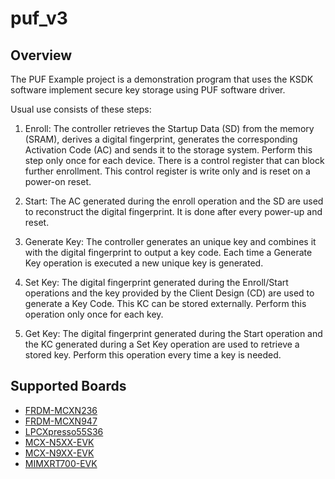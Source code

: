 # puf_v3

## Overview
The PUF Example project is a demonstration program that uses the KSDK software implement secure key storage using PUF software driver.

Usual use consists of these steps:
1. 	Enroll: The controller retrieves the Startup Data (SD) from the memory (SRAM), derives a digital fingerprint, 
	generates the corresponding Activation Code (AC) and sends it to the storage system. 
	Perform this step only once for each device. There is a control register that can block further enrollment. 
	This control register is write only and is reset on a power-on reset.

2. 	Start: The AC generated during the enroll operation and the SD are used to reconstruct the digital fingerprint. 
	It is done after every power-up and reset.

3. 	Generate Key: The controller generates an unique key and combines it with the digital fingerprint to output a key code. 
	Each time a Generate Key operation is executed a new unique key is generated.

4. 	Set Key: The digital fingerprint generated during the Enroll/Start operations and the key provided by the Client Design (CD) 
	are used to generate a Key Code. This KC can be stored externally. Perform this operation only once for each key.

5. 	Get Key: The digital fingerprint generated during the Start operation and the KC generated during a Set Key operation 
	are used to retrieve a stored key. Perform this operation every time a key is needed.

## Supported Boards
- [FRDM-MCXN236](../../_boards/frdmmcxn236/driver_examples/puf_v3/example_board_readme.md)
- [FRDM-MCXN947](../../_boards/frdmmcxn947/driver_examples/puf_v3/example_board_readme.md)
- [LPCXpresso55S36](../../_boards/lpcxpresso55s36/driver_examples/puf_v3/example_board_readme.md)
- [MCX-N5XX-EVK](../../_boards/mcxn5xxevk/driver_examples/puf_v3/example_board_readme.md)
- [MCX-N9XX-EVK](../../_boards/mcxn9xxevk/driver_examples/puf_v3/example_board_readme.md)
- [MIMXRT700-EVK](../../_boards/mimxrt700evk/driver_examples/puf_v3/example_board_readme.md)
